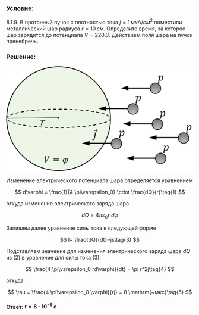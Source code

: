 ###  Условие:

$8.1.9.$ В протонный пучок с плотностью тока $j = 1 \,мкА/см^2$ поместили металлический шар радиуса $r = 10 \,см$. Определите время, за которое шар зарядится до потенциала $V = 220 \,В$. Действием поля шара на пучок пренебречь.

###  Решение:

![К задаче $8.1.9$|1110x619, 50%](../../img/8.1.9/Picture7.svg)

Изменение электрического потенциала шара определяется уравнением

$$
d\varphi = \frac{1}{4 \pi\varepsilon_0} \cdot \frac{dQ}{r}\tag{1}
$$

откуда изменение электрического заряда шара

$$
dQ= 4 \pi\varepsilon_0 r ~d\varphi\tag{2}
$$

Запишем далее уравнение силы тока в следующей форме

$$
I= \frac{dQ}{dt}=js\tag{3}
$$

Подставляем значение для изменения электрического заряда шара $dQ$ из $(2)$ в уравнение для силы тока $(3)$:

$$
\frac{4 \pi\varepsilon_0 rd\varphi}{dt} = \pi r^2j\tag{4}
$$

откуда

$$
\tau = \frac{4 \pi\varepsilon_0 \varphi}{rj} = 8 \mathrm{~мкс}\tag{5}
$$

#### Ответ: $t = 8 \cdot 10^{−6} \,с$